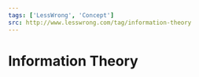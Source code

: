 ```yaml
---
tags: ['LessWrong', 'Concept']
src: http://www.lesswrong.com/tag/information-theory
---
```


# Information Theory
